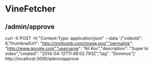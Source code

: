 VineFetcher
===========


/admin/approve
--------------

curl -X POST -H "Content-Type: application/json" --data '{"videoId": 6,"thumbnailUrl": "http://mythumb.com/image.png","permalink": "http://www.google.com","username": "Ali Koc","description": "Super bi video","created": "2014-04-12T11:49:02.793Z","tag": "Dominos"}' http://localhost:3000/admin/approve
